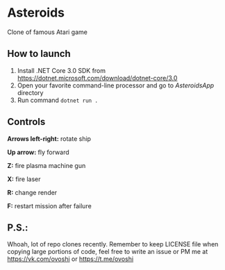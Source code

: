 # Asteroids
Clone of famous Atari game

## How to launch
1. Install .NET Core 3.0 SDK from https://dotnet.microsoft.com/download/dotnet-core/3.0
2. Open your favorite command-line processor and go to *AsteroidsApp* directory
3. Run command `dotnet run .`

## Controls
**Arrows left-right:** rotate ship

**Up arrow:** fly forward

**Z:** fire plasma machine gun

**X:** fire laser

**R:** change render

**F:** restart mission after failure

## P.S.:
Whoah, lot of repo clones recently. Remember to keep LICENSE file when copying large portions of code, feel free to write an issue or PM me at https://vk.com/ovoshi or https://t.me/ovoshi